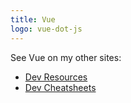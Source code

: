 ```yaml
---
title: Vue
logo: vue-dot-js
---
```


See Vue on my other sites:

- [Dev Resources](https://michaelcurrin.github.io/dev-resources/resources/javascript/packages/vue/)
- [Dev Cheatsheets](https://michaelcurrin.github.io/dev-cheatsheets/cheatsheets/javascript/packages/vue/)
